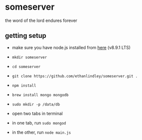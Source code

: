  # someserver
the word of the lord endures forever

## getting setup
* make sure you have node.js installed from [here](https://nodejs.org/en/ "Node.js website") (v8.9.1 LTS)
* `mkdir someserver`
* `cd someserver`
* `git clone https://github.com/ethanlindley/someserver.git .`
* `npm install`

* `brew install mongo mongodb`
* `sudo mkdir -p /data/db`

* open two tabs in terminal
* in one tab, run `sudo mongod`
* in the other, run `node main.js`
